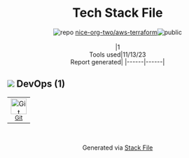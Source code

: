<!--
--- Readme.md Snippet without images Start ---
## Tech Stack
nice-org-two/aws-terraform is built on the following main stack:


Full tech stack [here](/techstack.md)
--- Readme.md Snippet without images End ---

--- Readme.md Snippet with images Start ---
## Tech Stack
nice-org-two/aws-terraform is built on the following main stack:


Full tech stack [here](/techstack.md)
--- Readme.md Snippet with images End ---
-->
<div align="center">

# Tech Stack File
![](https://img.stackshare.io/repo.svg "repo") [nice-org-two/aws-terraform](https://github.com/nice-org-two/aws-terraform)![](https://img.stackshare.io/public_badge.svg "public")
<br/><br/>
|1<br/>Tools used|11/13/23 <br/>Report generated|
|------|------|
</div>

## <img src='https://img.stackshare.io/devops.svg'/> DevOps (1)
<table><tr>
  <td align='center'>
  <img width='36' height='36' src='https://img.stackshare.io/service/1046/git.png' alt='Git'>
  <br>
  <sub><a href="http://git-scm.com/">Git</a></sub>
  <br>
  <sub></sub>
</td>

</tr>
</table>

<br/>
<div align='center'>

Generated via [Stack File](https://github.com/apps/stack-file)

